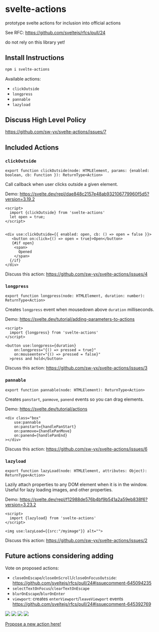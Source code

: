 # svelte-actions

prototype svelte actions for inclusion into official actions

See RFC: https://github.com/sveltejs/rfcs/pull/24

do not rely on this library yet!

## Install Instructions

```bash
npm i svelte-actions
```

Available actions:

- `clickOutside`
- `longpress`
- `pannable`
- `lazyload`

## Discuss High Level Policy

https://github.com/sw-yx/svelte-actions/issues/7

## Included Actions

### `clickOutside`

`export function clickOutside(node: HTMLElement, params: {enabled: boolean, cb: Function }): ReturnType<Action>`

Call callback when user clicks outside a given element.

Demo: https://svelte.dev/repl/dae848c2157e48ab932106779960f5d5?version=3.19.2


```svelte
<script>
  import {clickOutside} from 'svelte-actions'
  let open = true;
</script>


<div use:clickOutside={{ enabled: open, cb: () => open = false }}>
   <button on:click={() => open = true}>Open</button>
   {#if open}
    <span>
      Opened
    </span>
  {/if}
</div>
```

Discuss this action: https://github.com/sw-yx/svelte-actions/issues/4

### `longpress`

`export function longpress(node: HTMLElement, duration: number): ReturnType<Action>`

Creates `longpress` event when mousedown above `duration` milliseconds.

Demo: https://svelte.dev/tutorial/adding-parameters-to-actions

```svelte
<script>
  import {longpress} from 'svelte-actions'
</script>

<button use:longpress={duration}
    on:longpress="{() => pressed = true}"
    on:mouseenter="{() => pressed = false}"
  >press and hold</button>
```

Discuss this action: https://github.com/sw-yx/svelte-actions/issues/3

### `pannable`

`export function pannable(node: HTMLElement): ReturnType<Action>`

Creates `panstart`, `panmove`, `panend` events so you can drag elements. 

Demo: https://svelte.dev/tutorial/actions

```svelte
<div class="box"
	use:pannable
	on:panstart={handlePanStart}
	on:panmove={handlePanMove}
	on:panend={handlePanEnd}
></div>
```


Discuss this action: https://github.com/sw-yx/svelte-actions/issues/6

### `lazyload`

`export function lazyLoad(node: HTMLElement, attributes: Object): ReturnType<Action>`

Lazily attach properties to any DOM element when it is in the window. Useful for lazy loading images, and other properties.

Demo: https://svelte.dev/repl/f12988de576b4bf9b541a2a59eb838f6?version=3.23.2

```svelte
<script>
  import {lazyload} from 'svelte-actions'
</script>

<img use:lazyLoad={{src:"/myimage"}} alt="">
```

Discuss this action: https://github.com/sw-yx/svelte-actions/issues/2


## Future actions considering adding

Vote on proposed actions:

- `closeOnEscape`/`closeOnScroll`/`closeOnFocusOutside`: https://github.com/sveltejs/rfcs/pull/24#issuecomment-645094235
- `selectTextOnFocus`/`clearTextOnEscape`
- `blurOnEscape`/`blurOnEnter`
- `viewport`: creates `enterViewport`/`leaveViewport` events https://github.com/sveltejs/rfcs/pull/24#issuecomment-645392769

[![](https://api.gh-polls.com/poll/01EP26DW0PPDZ5KFKDZZMAVP4A/closeOn%7BEscape%2CScroll%2CFocusOutside%7D)](https://api.gh-polls.com/poll/01EP26DW0PPDZ5KFKDZZMAVP4A/closeOn%7BEscape%2CScroll%2CFocusOutside%7D/vote)
[![](https://api.gh-polls.com/poll/01EP26DW0PPDZ5KFKDZZMAVP4A/selectTextOnFocus%2FclearTextOnEscape)](https://api.gh-polls.com/poll/01EP26DW0PPDZ5KFKDZZMAVP4A/selectTextOnFocus%2FclearTextOnEscape/vote)
[![](https://api.gh-polls.com/poll/01EP26DW0PPDZ5KFKDZZMAVP4A/blurOnEscape%2FblurOnEnter)](https://api.gh-polls.com/poll/01EP26DW0PPDZ5KFKDZZMAVP4A/blurOnEscape%2FblurOnEnter/vote)
[![](https://api.gh-polls.com/poll/01EP26DW0PPDZ5KFKDZZMAVP4A/viewport)](https://api.gh-polls.com/poll/01EP26DW0PPDZ5KFKDZZMAVP4A/viewport/vote)


[Propose a new action here!](https://github.com/sw-yx/svelte-actions/issues/new)
